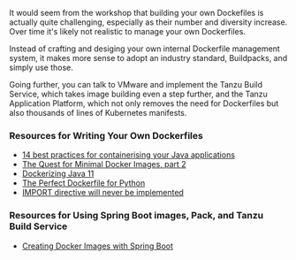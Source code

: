 It would seem from the workshop that building your own Dockefiles is actually quite challenging, especially as their number and diversity increase. Over time it's likely not realistic to manage your own Dockerfiles.

Instead of crafting and desiging your own internal Dockerfile management system, it makes more sense to adopt an industry standard, Buildpacks, and simply use those.

Going further, you can talk to VMware and implement the Tanzu Build Service, which takes image building even a step further, and the Tanzu Application Platform, which not only removes the need for Dockerfiles but also thousands of lines of Kubernetes manifests.


### Resources for Writing Your Own Dockerfiles

* [14 best practices for containerising your Java applications](https://www.tutorialworks.com/docker-java-best-practices/)
* [The Quest for Minimal Docker Images, part 2](https://jpetazzo.github.io/2020/03/01/quest-minimal-docker-images-part-2/)
* [Dockerizing Java 11](https://github.com/leapingbytes/java11-docker-tips-and-tricks)
* [The Perfect Dockerfile for Python](https://luis-sena.medium.com/creating-the-perfect-python-dockerfile-51bdec41f1c8)
* [IMPORT directive will never be implemented](https://stackoverflow.com/questions/69234878/using-shared-dockerfile-for-multiple-dockerfiles)

### Resources for Using Spring Boot images, Pack, and Tanzu Build Service

* [Creating Docker Images with Spring Boot](https://spring.io/blog/2020/01/27/creating-docker-images-with-spring-boot-2-3-0-m1)


